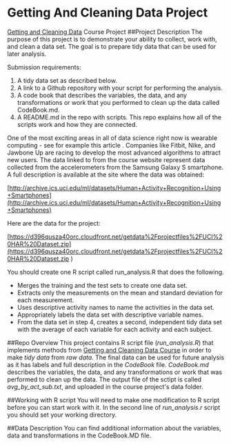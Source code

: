 # Getting And Cleaning Data Project
[Getting and Cleaning Data](https://www.coursera.org/course/getdata) Course Project 
##Project Description
The purpose of this project is to demonstrate your ability to collect, work with, and clean a data set. The goal is to prepare tidy data that can be used for later analysis.

Submission requirements:
<ol>
<li> A tidy data set as described below. </li>
<li> A link to a Github repository with your script for performing the analysis. </li>
<li> A code book that describes the variables, the data, and any transformations or work that you performed to clean up 
the data called CodeBook.md. </li>
<li> A README.md in the repo with scripts. This repo explains how all of the scripts work and how they are connected.</li>
</ol>

One of the most exciting areas in all of data science right now is wearable computing - see for example this article . 
Companies like Fitbit, Nike, and Jawbone Up are racing to develop the most advanced algorithms to attract new users. 
The data linked to from the course website represent data collected from the accelerometers from the 
Samsung Galaxy S smartphone. A full description is available at the site where the data was obtained: 

[http://archive.ics.uci.edu/ml/datasets/Human+Activity+Recognition+Using+Smartphones](http://archive.ics.uci.edu/ml/datasets/Human+Activity+Recognition+Using+Smartphones)

Here are the data for the project: 

[https://d396qusza40orc.cloudfront.net/getdata%2Fprojectfiles%2FUCI%20HAR%20Dataset.zip](https://d396qusza40orc.cloudfront.net/getdata%2Fprojectfiles%2FUCI%20HAR%20Dataset.zip )

You should create one R script called run_analysis.R that does the following. 
<ul>
<li>Merges the training and the test sets to create one data set. </li>
<li>Extracts only the measurements on the mean and standard deviation for each measurement. </li>
<li>Uses descriptive activity names to name the activities in the data set. </li>
<li>Appropriately labels the data set with descriptive variable names. </li>
<li>From the data set in step 4, creates a second, independent tidy data set with the average of each variable for each activity and each subject.</li>
</ul>

##Repo Overview
This project contains R script file (*run_analysis.R*) that implements methods from [Getting and Cleaning Data Course](https://www.coursera.org/course/getdata) 
in order to make *tidy data* from *raw data*. The final data can be used for future analysis as it has labels and full description in the *CodeBook* file.
*CodeBook.md* describes the variables, the data, and any transformations or work that was performed to clean up the data.
The output file of the sctipt is called *avg_by_act_sub.txt*, and uploaded in the course project's data folder.

##Working with R script
You will need to make one modification to R script before you can start work with it. In the second line of *run_analysis.r* script
you should set your working directory.  

##Data Description
You can find additional information about the variables, data and transformations in the CodeBook.MD file.